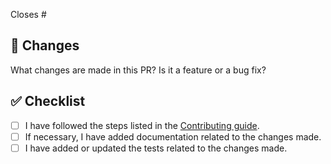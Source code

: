Closes #

## 🎯 Changes

What changes are made in this PR? Is it a feature or a bug fix?

<!--
Note: once you create a Pull Request, we will automatically fix auto-fixable lint issues in your branch
-->

## ✅ Checklist

- [ ] I have followed the steps listed in the [Contributing guide](https://github.com/trpc/trpc/blob/main/CONTRIBUTING.md).
- [ ] If necessary, I have added documentation related to the changes made.
- [ ] I have added or updated the tests related to the changes made.
